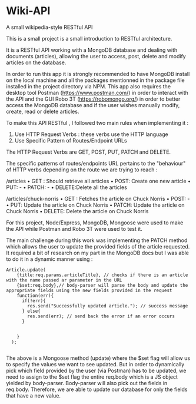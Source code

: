 # Wiki-API
A small wikipedia-style RESTful API

This is a small project is a small introduction to RESTful architecture. 

It is a RESTful API working with a MongoDB database and dealing with documents (articles), allowing the user to access, post, delete and modify articles on the database.

In order to run this app it is strongly recommended to have MongoDB install on the local machine and all the packages mentionned in the package file installed in the project directory via NPM. This app also requires the desktop tool Postman (https://www.postman.com/) in order to interact with the API and the GUI Robo 3T (https://robomongo.org/) in order to better access the MongoDB database and if the user wishes manually modify, create, read or delete articles.

To make this API RESTful , I followed two main rules when implementing it :

1. Use HTTP Request Verbs : these verbs use the HTTP language
2. Use Specific Pattern of Routes/Endpoint URLs


The HTTP Request Verbs are GET, POST, PUT, PATCH and DELETE.

The specific patterns of routes/endpoints URL pertains to the "behaviour" of HTTP verbs depending on the route we are trying to reach  :

/articles
	• GET : Should retrieve all articles
	• POST: Create one new article
	• PUT: - 
	• PATCH: -
	• DELETE:Delete all the articles

/articles/chuck-norris
	• GET : Fetches the article  on Chuck Norris
	• POST: -
	• PUT: Update the article on Chuck Norris
	• PATCH: Update the article on Chuck Norris
	• DELETE: Delete the article on Chuck Norris


For this project, Node/Express, MongoDB, Mongoose were used to make the API while Postman and Robo 3T were used to test it.

The main challenge during this work was implementing the PATCH method which allows the user to update the provided fields of the article requested. It required a bit of research on my part in the MongoDB docs but I was able to do it in a dynamic manner using :

```
Article.update(
    {title:req.params.articleTitle}, // checks if there is an article with the name passed ar parameter in the URL
    {$set:req.body},// body-parser will parse the body and update the appropriate fields using the new fields provided in the request
    function(err){
      if(!err){
        res.send("Successfully updated article."); // success message
      } else{
        res.send(err); // send back the error if an error occurs
      }


    }
  );
 
 ```
 
 The above is a Mongoose method (update) where the $set flag will allow us to specify the values we want to see updated. But in order to dynamically pick which field provided by the user (via Postman) has to be updated, we need to assign to the $set flag the entire req.body which is a JS object yielded by body-parser. Body-parser will also pick out the fields in req.body. Therefore, we are able to update our database for only the fields that have a new value.


